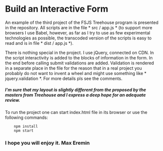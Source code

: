 # Build an Interactive Form

An example of the third project of the FSJS Treehouse program is presented in the repository. 
All scripts are in the file * src / app.js * (to support more browsers I use Babel, however, as far as I try to use as few experimental technologies as possible, 
the transcoded version of the scripts is easy to read and is in file * dist / app.js *).

There is nothing special in the project. I use jQuery, connected on CDN. 
In the script interactivity is added to the blocks of information in the form. In the end before calling submit 
validations are added. Validation is rendered in a separate place in the file for the reason that in a real
 project you probably do not want to invent a wheel and might use something like * jquery.validation *. For more details pls see the comments.


##### I'm sure that my layout is slightly different from the proposed by the masters from Treehouse and I express a deep hope for an adequate review.

To run the project  one can start index.html file in its browser
or 
use the following commands:
```shell
    npm install
    npm start
```

### I hope you will enjoy it. Max Eremin